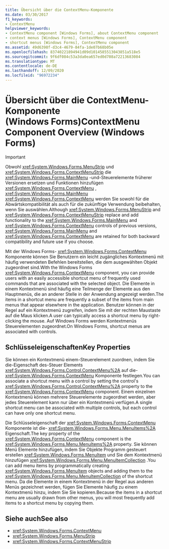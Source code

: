 ```yaml
---
title: Übersicht über die ContextMenu-Komponente
ms.date: 03/30/2017
f1_keywords:
- ContextMenu
helpviewer_keywords:
- ContextMenu component [Windows Forms], about ContextMenu component
- context menus [Windows Forms], ContextMenu component
- shortcut menus [Windows Forms], ContextMenu component
ms.assetid: 49d6398f-d3c4-4679-84fa-1de07b68b05e
ms.openlocfilehash: 83740221894941d09d1014585513043851a518e5
ms.sourcegitcommit: 9f6df084c53a3da0ea657ed0d708a72213683084
ms.translationtype: MT
ms.contentlocale: de-DE
ms.lasthandoff: 12/09/2020
ms.locfileid: "96972234"
---
```

# <a name="contextmenu-component-overview-windows-forms"></a><span data-ttu-id="bf561-102">Übersicht über die ContextMenu-Komponente (Windows Forms)</span><span class="sxs-lookup"><span data-stu-id="bf561-102">ContextMenu Component Overview (Windows Forms)</span></span>
> [!IMPORTANT]
> <span data-ttu-id="bf561-103">Obwohl <xref:System.Windows.Forms.MenuStrip> und <xref:System.Windows.Forms.ContextMenuStrip> die <xref:System.Windows.Forms.MainMenu> -und-Steuerelemente früherer Versionen ersetzen und Funktionen hinzufügen <xref:System.Windows.Forms.ContextMenu> , <xref:System.Windows.Forms.MainMenu> <xref:System.Windows.Forms.ContextMenu> werden Sie sowohl für die Abwärtskompatibilität als auch für die zukünftige Verwendung beibehalten, wenn Sie auswählen.</span><span class="sxs-lookup"><span data-stu-id="bf561-103">Although <xref:System.Windows.Forms.MenuStrip> and <xref:System.Windows.Forms.ContextMenuStrip> replace and add functionality to the <xref:System.Windows.Forms.MainMenu> and <xref:System.Windows.Forms.ContextMenu> controls of previous versions, <xref:System.Windows.Forms.MainMenu> and <xref:System.Windows.Forms.ContextMenu> are retained for both backward compatibility and future use if you choose.</span></span>  
  
 <span data-ttu-id="bf561-104">Mit der Windows Forms- <xref:System.Windows.Forms.ContextMenu> Komponente können Sie Benutzern ein leicht zugängliches Kontextmenü mit häufig verwendeten Befehlen bereitstellen, die dem ausgewählten Objekt zugeordnet sind.</span><span class="sxs-lookup"><span data-stu-id="bf561-104">With the Windows Forms <xref:System.Windows.Forms.ContextMenu> component, you can provide users with an easily accessible shortcut menu of frequently used commands that are associated with the selected object.</span></span> <span data-ttu-id="bf561-105">Die Elemente in einem Kontextmenü sind häufig eine Teilmenge der Elemente aus den Hauptmenüs, die an anderer Stelle in der Anwendung angezeigt werden.</span><span class="sxs-lookup"><span data-stu-id="bf561-105">The items in a shortcut menu are frequently a subset of the items from main menus that appear elsewhere in the application.</span></span> <span data-ttu-id="bf561-106">Benutzer können in der Regel auf ein Kontextmenü zugreifen, indem Sie mit der rechten Maustaste auf die Maus klicken.</span><span class="sxs-lookup"><span data-stu-id="bf561-106">A user can typically access a shortcut menu by right-clicking the mouse.</span></span> <span data-ttu-id="bf561-107">Auf Windows Forms werden Kontextmenüs Steuerelementen zugeordnet.</span><span class="sxs-lookup"><span data-stu-id="bf561-107">On Windows Forms, shortcut menus are associated with controls.</span></span>  
  
## <a name="key-properties"></a><span data-ttu-id="bf561-108">Schlüsseleigenschaften</span><span class="sxs-lookup"><span data-stu-id="bf561-108">Key Properties</span></span>  
 <span data-ttu-id="bf561-109">Sie können ein Kontextmenü einem-Steuerelement zuordnen, indem Sie die-Eigenschaft des-Steuer Elements <xref:System.Windows.Forms.Control.ContextMenu%2A> auf die- <xref:System.Windows.Forms.ContextMenu> Komponente festlegen.</span><span class="sxs-lookup"><span data-stu-id="bf561-109">You can associate a shortcut menu with a control by setting the control's <xref:System.Windows.Forms.Control.ContextMenu%2A> property to the <xref:System.Windows.Forms.ContextMenu> component.</span></span> <span data-ttu-id="bf561-110">Einem einzelnen Kontextmenü können mehrere Steuerelemente zugeordnet werden, aber jedes Steuerelement kann nur über ein Kontextmenü verfügen.</span><span class="sxs-lookup"><span data-stu-id="bf561-110">A single shortcut menu can be associated with multiple controls, but each control can have only one shortcut menu.</span></span>  
  
 <span data-ttu-id="bf561-111">Die Schlüsseleigenschaft der <xref:System.Windows.Forms.ContextMenu> Komponente ist die- <xref:System.Windows.Forms.Menu.MenuItems%2A> Eigenschaft.</span><span class="sxs-lookup"><span data-stu-id="bf561-111">The key property of the <xref:System.Windows.Forms.ContextMenu> component is the <xref:System.Windows.Forms.Menu.MenuItems%2A> property.</span></span> <span data-ttu-id="bf561-112">Sie können Menü Elemente hinzufügen, indem Sie Objekte Programm gesteuert erstellen <xref:System.Windows.Forms.MenuItem> und Sie dem Kontextmenü hinzufügen <xref:System.Windows.Forms.Menu.MenuItemCollection> .</span><span class="sxs-lookup"><span data-stu-id="bf561-112">You can add menu items by programmatically creating <xref:System.Windows.Forms.MenuItem> objects and adding them to the <xref:System.Windows.Forms.Menu.MenuItemCollection> of the shortcut menu.</span></span> <span data-ttu-id="bf561-113">Da die Elemente in einem Kontextmenü in der Regel aus anderen Menüs gezeichnet werden, fügen Sie Elemente häufig zu einem Kontextmenü hinzu, indem Sie Sie kopieren.</span><span class="sxs-lookup"><span data-stu-id="bf561-113">Because the items in a shortcut menu are usually drawn from other menus, you will most frequently add items to a shortcut menu by copying them.</span></span>  
  
## <a name="see-also"></a><span data-ttu-id="bf561-114">Siehe auch</span><span class="sxs-lookup"><span data-stu-id="bf561-114">See also</span></span>

- <xref:System.Windows.Forms.ContextMenu>
- <xref:System.Windows.Forms.MenuStrip>
- <xref:System.Windows.Forms.ContextMenuStrip>

